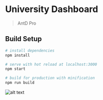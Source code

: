 # University Dashboard

> AntD Pro 

## Build Setup

``` bash
# install dependencies
npm install

# serve with hot reload at localhost:3000
npm start

# build for production with minification
npm run build
``` 
![alt text](https://ibb.co/F7nqSxX) 
